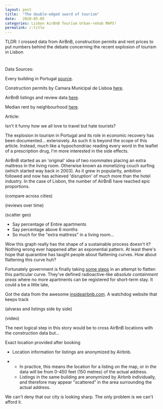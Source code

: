 ```yaml
---
layout: post
title:  "The double-edged sword of tourism"
date:   2020-05-05
categories: Lisbon AirBnB Tourism Urban-rehab MAPS!
permalink: /:title
---
```

TLDR: I crossed data from AirBnB, construction permits and rent prices to put numbers behind the debate concerning the recent explosion of tourism in Lisbon

<h1 id="posts-label"></h1>



Data Sources:

Every building in Portugal [source](https://download.geofabrik.de/europe/portugal.html).

Construction permits by Camara Municipal de Lisboa [here]([http://geodados.cm-lisboa.pt/datasets/alvar%C3%A1s-para-obras-de-edifica%C3%A7%C3%A3o-e-demoli%C3%A7%C3%A3o](http://geodados.cm-lisboa.pt/datasets/alvarás-para-obras-de-edificação-e-demolição)).

AirBnB listings and review data [here](http://insideairbnb.com/get-the-data.html).

Median rent by neighbourhood [here](https://ine.pt/xportal/xmain?xpgid=ine_main&xpid=INE).



Article:

Isn't it funny how we all love to travel but hate tourists? 

The explosion in tourism in Portugal and its role in economic recovery has been documented... extensively. As such it is beyond the scope of this article. Instead, much like a hypochondriac reading every word in the leaflet of a prescription drug, I'm more interested in the side effects. 

AirBnB started as an 'original' idea of two roommates placing an extra mattress in the living room. Otherwise known as monetizing couch surfing (which started way back in 2003). As it grew in popularity, ambition followed and now has achieved 'disruption' of much more than the hotel industry. In the case of Lisbon, the number of AirBnB have reached epic proportions.

(compare across cities)



(reviews over time)

(scatter geo)

- Say percentage of Entire apartments
- Say percentage above 6 months
- So much for the "extra mattress" in a living room...

Wow this graph really has the shape of a sustainable process doesn't it? Nothing wrong ever happened after an exponential pattern. At least there's hope that quarantine has taught people about flattening curves. How about flattening this curve huh?

Fortunately government is finally taking [some steps](https://eco.sapo.pt/2019/10/23/lisboa-trava-novos-alojamentos-locais-na-baixa-avenida-da-liberdade-e-almirante-reis/) in an attempt to flatten this particular curve. They've defined radioactive-like *absolute containment areas* where no more apartments can be registered for short-term stay. It could a be a little late,

Got the data from the awesome [insideairbnb.com](). A watchdog website that keeps track 

(alvaras and listings side by side)

(video)

The next logical step in this story would be to cross AirBnB locations with the construction data but...

Exact location provided after booking

- Location information for listings are anonymized by Airbnb.

- - In practice, this means the location for a listing on the map, or in the data will be from 0-450 feet (150 metres) of the actual address.
  - Listings in the same building are anonymized by Airbnb individually, and therefore may appear "scattered" in the area surrounding the actual address.



We can't deny that our city is looking sharp. The only problem is we can't afford it.

